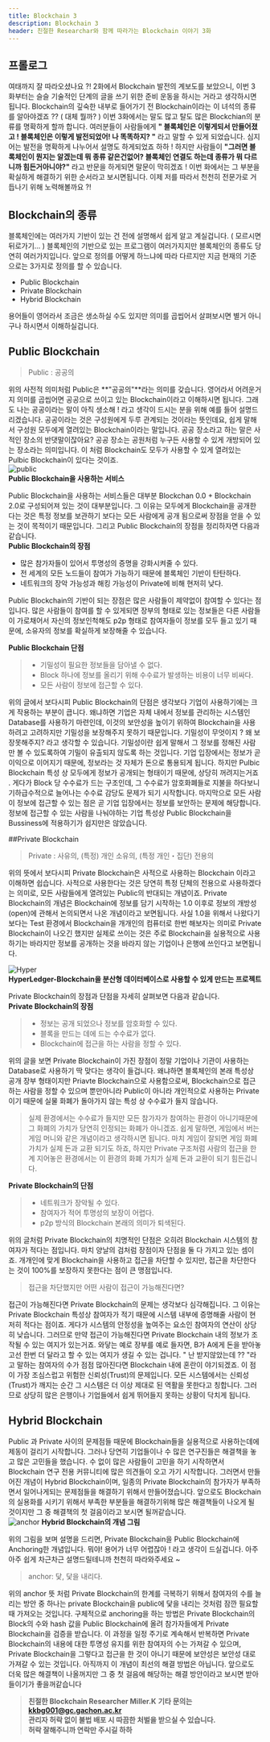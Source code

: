 ```yaml
---
title: Blockchain 3
description: Blockchain 3
header: 친절한 Researchar와 함께 따라가는 Blockchain 이야기 3화
---
```


## 프롤로그  
여태까지 잘 따라오셨나요 ?! 2화에서 Blockchain 발전의 계보도를 보았으니, 이번 3화부터는 슬슬 기술적인 단계의 글을 쓰기 위한 준비 운동을 하시는 거라고 생각하시면 됩니다. Blockchain의 깊숙한 내부로 들어가기 전 Blockchain이라는 이 녀석의 종류를 알아야겠죠 ?? ( 대체 뭘까? ) 이번 3화에서는 말도 많고 탈도 많은 Blockchian의 분류를 명확하게 할까 합니다. 여러분들이 사람들에게 **" 블록체인은 이렇게되서 만들어졌고 ! 블록체인은 이렇게 발전되었어! 나 똑똑하지? "** 라고 말할 수 있게 되었습니다. 심지어는 발전을 명확하게 나누어서 설명도 하게되었죠 하하 ! 하지만 사람들이 **"그러면 블록체인이 뭔지는 알겠는데 뭐 종류 같은건없어? 블록체인 연결도 하는데 종류가 뭐 다르니까 힘든거아니야?"** 라고 반문을 하게되면 말문이 막히겠죠 ! 이번 화에서는 그 부분을 확실하게 해결하기 위한 순서라고 보시면됩니다. 이제 저를 따라서 천천히 전문가로 거듭나기 위해 노력해볼까요 ?!  

## Blockchain의 종류  
블록체인에는 여러가지 기반이 있는 건 전에 설명해서 쉽게 알고 계실겁니다. ( 모르시면 뒤로가기... ) 블록체인의 기반으로 있는 프로그램이 여러가지지만 블록체인의 종류도 당연히 여러가지입니다. 앞으로 정의를 어떻게 하느냐에 따라 다르지만 지금 현재의 기준으로는 3가지로 정의를 할 수 있습니다.  
>
- Public Blockchain
- Private Blockchain
- Hybrid Blockchain  

용어들이 영어라서 조금은 생소하실 수도 있지만 의미를 곱씹어서 살펴보시면 별거 아니구나 하시면서 이해하실겁니다.

## Public Blockchain  
> Public : 공공의  

위의 사전적 의미처럼 Public은 **"공공의"**라는 의미를 갖습니다. 영어라서 어려운거지 의미를 곱씹어면 공공으로 쓰이고 있는 Blockchain이라고 이해하시면 됩니다. 그래도 나는 공공이라는 말이 아직 생소해 ! 라고 생각이 드시는 분을 위해 예를 들어 설명드리겠습니다. 공공이라는 것은 구성원에게 두루 관계되는 것이라는 뜻인데요, 쉽게 말해서 구성원 모두에게 열려있는 Blockchain이라는 말입니다. 공공 장소라고 하는 말은 사적인 장소의 반댓말이잖아요? 공공 장소는 공원처럼 누구든 사용할 수 있게 개방되어 있는 장소라는 의미입니다. 이 처럼 Blockchain도 모두가 사용할 수 있게 열려있는 Pulbic Blockchain이 있다는 것이죠.  
![public](./publicBlock.png)  
**Public Blockchain을 사용하는 서비스**  

Public Blockchain을 사용하는 서비스들은 대부분 Blockchan 0.0 + Blockchain 2.0로 구성되어져 있는 것이 대부분입니다. 그 이유는 모두에게 Blockchain을 공개한다는 것은 특정 정보를 보관하기 보다는 모든 사람에게 공개 됨으로써 장점을 얻을 수 있는 것이 목적이기 때문입니다. 그리고 Public Blockchain의 장점을 정리하자면 다음과 같습니다.  
**Public Blockchain의 장점**
> 
- 많은 참가자들이 있어서 투명성의 증명을 강화시켜줄 수  있다.
- 전 세계의 모든 노드들이 참여가 가능하기 때문에 블록체인 기반이 탄탄하다.
- 네트워크의 장악 가능성과 해킹 가능성이 Private에 비해 현저히 낮다.

Public Blockchain의 기반이 되는 장점은 많은 사람들이 제약없이 참여할 수 있다는 점입니다. 많은 사람들이 참여를 할 수 있게되면 장부의 형태로 있는 정보들은 다른 사람들이 가로채어서 자신의 정보인척해도 p2p 형태로 참여자들이 정보를 모두 들고 있기 때문에, 소유자의 정보를 확실하게 보장해줄 수 있습니다.  

**Public Blockchain 단점**  
> - 기밀성이 필요한 정보들을 담아낼 수 없다.
> - Block 하나에 정보를 올리기 위해 수수료가 발생하는 비용이 너무 비싸다.
> - 모든 사람이 정보에 접근할 수 있다.

위의 글에서 보다시피 Public Blockchain의 단점은 생각보다 기업이 사용하기에는 크게 작용하는 부분이 큽니다. 왜냐하면 기업은 자체 내에서 정보를 관리하는 시스템인 Database를 사용하기 마련인데, 이것의 보안성을 높이기 위하여 Blockchain을 사용하려고 고려하지만 기밀성을 보장해주지 못하기 때문입니다. 기밀성이 무엇이지 ? 왜 보장못해주지? 라고 생각할 수 있습니다. 기밀성이란 쉽게 말해서 그 정보를 정해진 사람만 볼 수 있도록하여 기밀이 유출되지 않도록 하는 것입니다. 기업 입장에서는 정보가 곧 이익으로 이어지기 때문에, 정보라는 것 자체가 돈으로 통용되게 됩니다. 하지만 Pulbic Blockchain 특성 상 모두에게 정보가 공개되는 형태이기 때문에, 상당히 꺼려지는거죠 . 게다가 Block 당 수수료가 드는 구조인데, 그 수수료가 암호화폐들로 지불을 하다보니 기하급수적으로 늘어나는 수수료 감당도 문제가 되기 시작합니다. 마지막으로 모든 사람이 정보에 접근할 수 있는 점은 곧 기업 입장에서는 정보를 보안하는 문제에 해당합니다. 정보에 접근할 수 있는 사람을 나눠야하는 기업 특성상 Public Blockchain을 Bussiness에 적용하기가 쉽지만은 않았습니다.  

##Private Blockchain  

> Private : 사유의, (특정) 개인 소유의, (특정 개인・집단) 전용의  

위의 뜻에서 보다시피 Private Blockchain은 사적으로 사용하는 Blockchain 이라고 이해하면 쉽습니다. 사적으로 사용한다는 것은 당연히 특정 단체의 전용으로 사용하겠다는 의미로,  모든 사람들에게 열려있는 Public의 반대되는 개념이죠. Private Blockchain의 개념은 Blockchain에 정보를 담기 시작하는 1.0 이후로 정보의 개방성(open)에 관해서 논의되면서 나온 개념이라고 보면됩니다. 사실 1.0을 위해서 나왔다기보다는 Test 환경에서 Blockchain을 개개인의 컴퓨터로 한번 해보자는 의미로 Private Blockchain이 나오긴 했지만 실제로 쓰이는 것은 주로 Blockchain을 실용적으로 사용하기는 바라지만 정보를 공개하는 것을 바라지 않는 기업이나 은행에 쓰인다고 보면됩니다. 

 ![Hyper](./hyper.png)  
**HyperLedger-Blockchain을 분산형 데이터베이스로 사용할 수 있게 만드는 프로젝트**  

Private Blockchain의 장점과 단점을 자세히 살펴보면 다음과 같습니다.  
**Private Blockchain의 장점**
>- 정보는 공개 되었으나 정보를 암호화할 수 있다.
>- 블록을 만드는 데에 드는 수수료가 없다.
>- Blockchain에 접근을 하는 사람을 정할 수 있다.  

위의 글을 보면  Private Blockchain이 가진 장점이 정말 기업이나 기관이 사용하는 Database로 사용하기 딱 맞다는 생각이 들겁니다. 왜냐하면 블록체인의 본래 특성상 공개 장부 형태이지만 Priavte Blockchain으로 사용함으로써, Blockchain으로 접근하는 사람을 정할 수 있으며 뿐만아니라 Public이 아니라 개인적으로 사용하는 Private이기 때문에 실물 화폐가 돌아가지 않는 특성 상 수수료가 들지 않습니다.  
>실제 환경에서는 수수료가 들지만 모든 참가자가 참여하는 환경이 아니기때문에 그 화폐의 가치가 당연히 인정되는 화폐가 아니겠죠. 쉽게 말하면, 게임에서 버는 게임 머니와 같은 개념이라고 생각하시면 됩니다. 마치 게임이 잘되면 게임 화폐 가치가 실제 돈과 교환 되기도 하죠, 하지만 Private 구조처럼 사람의 접근을 한계 지어놓은 환경에서는 이 환경의 화폐 가치가 실제 돈과 교환이 되기 힘든겁니다.  

**Private Blockchain의 단점**  
>- 네트워크가 장악될 수 있다.
>- 참여자가 적어 투명성의 보장이 어렵다.
>- p2p 방식의 Blockchain 본래의 의미가 퇴색된다.  

위의 글처럼 Private Blockchain의 치명적인 단점은 오히려 Blockchain 시스템의 참여자가 적다는 점입니다. 마치 양날의 검처럼 장점이자 단점을 둘 다 가지고 있는 셈이죠. 개개인에 맞게 Blockchain을 사용하고 접근을 차단할 수 있지만, 접근을 차단한다는 것이 100%를 보장하지 못한다는 점이 큰 맹점입니다.  
> 접근을 차단했지만 어떤 사람이 접근이 가능해진다면? 

접근이 가능해진다면 Private Blockchain의 문제는 생각보다 심각해집니다. 그 이유는 Private Blockchain 특성상 참여자가 적기 때문에 시스템 내부에 증명해줄 사람이 현저히 적다는 점이죠. 게다가 시스템의 안정성을 높여주는 요소인 참여자의 연산이 상당히 낮습니다. 그러므로 만약 접근이 가능해진다면 Private Blockchain 내의 정보가 조작될 수 있는 여지가 있는거죠. 와닿는 예로 장부를 예로 들자면, B가 A에게 돈을 받아놓고선 한번 더 달라고 할 수 있는 여지가 생길 수 있는 겁니다. " 난 받지않았는데 ?? "라고 말하는 참여자의 수가 점점 많아진다면 Blockchain 내에 혼란이 야기되겠죠. 이 점이 가장 조심스럽고 위험한 신뢰성(Trust)의 문제입니다. 모든 시스템에서는 신뢰성(Trust)가 깨지는 순간 그 시스템은 더 이상 제대로 된 역활을 못한다고 칭합니다. 그러므로 상당히 많은 은행이나 기업들에서 쉽게 뛰어들지 못하는 상황이 닥치게 됩니다.  

## Hybrid Blockchain

Public 과 Private 사이의 문제점들 때문에 Blockchain들을 실용적으로 사용하는데에 제동이 걸리기 시작합니다. 그러나 당연히 기업들이나 수 많은 연구진들은 해결책을 놓고 많은 고민들을 했습니다. 수 없이 많은 사람들이 고민을 하기 시작하면서 Blockchain 연구 전용 커뮤니티에 많은 의견들이 오고 가기 시작합니다. 그러면서 만들어진 개념이 Hybrid Blockchain이며, 일종의 Private Blockchain의 참가자가 부족하면서 일어나게되는 문제점들을 해결하기 위해서 만들어졌습니다. 앞으로도 Blockchain의 실용화를 시키기 위해서 부족한 부분들을 해결하기위해 많은 해결책들이 나오게 될 것이지만 그 중 해결책의 첫 걸음이라고 보시면 될꺼같습니다.  
![anchor](./anchor.png)
**Hybrid Blockchain의 개념 그림**  

위의 그림을 보며 설명을 드리면, Private Blockchain을 Public Blockchain에 Anchoring한 개념입니다. 뭐야! 용어가 너무 어렵잖아 ! 라고 생각이 드실겁니다. 아주아주 쉽게 차근차근 설명드릴테니까 천천히 따라와주세요 ~  
> anchor: 닻, 닻을 내리다.  

위의 anchor 뜻 처럼 Private Blockchain의 한계를 극복하기 위해서 참여자의 수를 늘리는 방안 중 하나는 private Blockchain을 public에 닻을 내리는 것처럼 잠깐 필요할 때 가져오는 것입니다. 구체적으로 anchoring을 하는 방법은 Private Blockchain의 Block의 수와 hash 값을 Public Blockchain에 올려 참가자들에게 Private Blockchain을 검증을 받습니다. 이 과정을 일정 주기로 계속해서 반복하면 Private Blockchain의 내용에 대한 투명성 유지를 위한 참여자의 수는 가져갈 수 있으며, Private Blockchain을 그렇다고 접근을 한 것이 아니기 때문에 보안성은 보안성 대로 가져갈 수 있는 것입니다. 아직까지 이 개념이 최선의 해결 방법은 아닙니다. 앞으로도 더욱 많은 해결책이 나올꺼지만 그 중 첫 걸음에 해당하는 해결 방안이라고 보시면 받아들이기가 좋을꺼같습니다  

> **친절한 Blockchain Researcher Miller.K** 
> **기타 문의는 kkbg001@gc.gachon.ac.kr**  
>**관리자 허락 없이 불법 배포 시 따끔한 처벌을 받으실 수 있습니다.**  
>**허락 잘해주니까 연락만 주시길 하하**  



  

 
 
